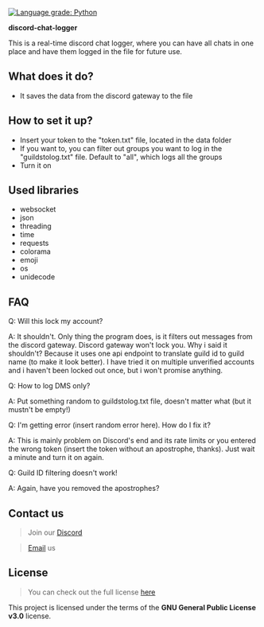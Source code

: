 [![Language grade: Python](https://img.shields.io/lgtm/grade/python/g/Crystallek/discord-chat-logger.svg?logo=lgtm&logoWidth=18)](https://lgtm.com/projects/g/Crystallek/discord-chat-logger/context:python)

**discord-chat-logger**

This is a real-time discord chat logger, where you can have all chats in one place and have them logged in the file for future use.

## What does it do?
  - It saves the data from the discord gateway to the file

## How to set it up?
  - Insert your token to the "token.txt" file, located in the data folder
  - If you want to, you can filter out groups you want to log in the "guildstolog.txt" file. Default to "all", which logs all the groups
  - Turn it on
  
## Used libraries
  - websocket
  - json
  - threading
  - time
  - requests
  - colorama
  - emoji
  - os
  - unidecode

## FAQ
 Q: Will this lock my account?
 
 A: It shouldn't. Only thing the program does, is it filters out messages from the discord gateway. Discord gateway won't lock you. Why i said it shouldn't? Because it uses one api endpoint to translate guild id to guild name (to make it look better). I have tried it on multiple unverified accounts and i haven't been locked out once, but i won't promise anything.
 
 Q: How to log DMS only?
 
 A: Put something random to guildstolog.txt file, doesn't matter what (but it mustn't be empty!)
 
 Q: I'm getting error (insert random error here). How do I fix it?
  
 A: This is mainly problem on Discord's end and its rate limits or you entered the wrong token (insert the token without an apostrophe, thanks). Just wait a minute and turn it on again. 
  
 Q: Guild ID filtering doesn't work!
  
 A: Again, have you removed the apostrophes?
 </h6>
 
 ## Contact us
> Join our [Discord](https://aimforum.ml/freesploitdis.html)
 
> [Email](mailto:support@aimforum.ml) us

## License

>You can check out the full license [here](https://github.com/AimSploit/discord-raid-tool/blob/main/LICENSE)

This project is licensed under the terms of the **GNU General Public License v3.0** license.
